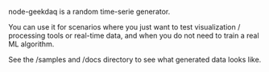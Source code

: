 

node-geekdaq is a random time-serie generator.

You can use it for scenarios where you just want to test
visualization / processing tools or real-time data, 
and when you do not need to train a real ML algorithm.

See the /samples and /docs directory to see what generated data looks like.